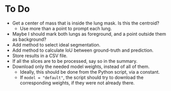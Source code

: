 # To Do

- Get a center of mass that is inside the lung mask. Is this the centroid?
  - Use more than a point to prompt each lung.
- Maybe I should mark both lungs as foreground, and a point outside them as background?
- Add method to select ideal segmentation.
- Add method to calculate IoU between ground-truth and prediction.
- Store results in a CSV file.
- If all the slices are to be processed, say so in the summary.
- Download only the needed model weights, instead of all of them.
  - Ideally, this should be done from the Python script, via a constant.
  - If `model = "default"`, the script should try to download the corresponding weights, if they were not already there.

